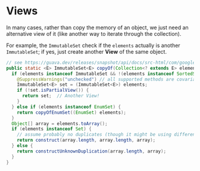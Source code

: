 Views
===

In many cases, rather than copy the memory of an object,
we just need an alternative view of it (like another way to iterate through the collection).

For example, the `ImmutableSet` check if the `elements` actually is another `ImmutableSet`;
if yes, just create another **View** of the same object.

```java
// see https://guava.dev/releases/snapshot/api/docs/src-html/com/google/common/collect/ImmutableSet.html#line.218
public static <E> ImmutableSet<E> copyOf(Collection<? extends E> elements) {
  if (elements instanceof ImmutableSet && !(elements instanceof SortedSet)) {
    @SuppressWarnings("unchecked") // all supported methods are covariant
    ImmutableSet<E> set = (ImmutableSet<E>) elements;
    if (!set.isPartialView()) {
      return set;  // Another View!
    }
  } else if (elements instanceof EnumSet) {
    return copyOfEnumSet((EnumSet) elements);
  }
  Object[] array = elements.toArray();
  if (elements instanceof Set) {
    // assume probably no duplicates (though it might be using different equality semantics)
    return construct(array.length, array.length, array);
  } else {
    return constructUnknownDuplication(array.length, array);
  }
}
```
